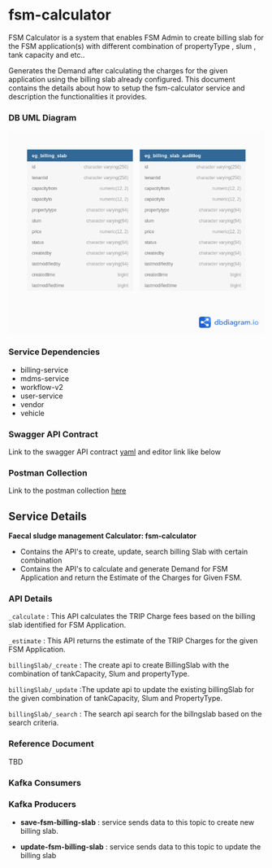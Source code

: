 # fsm-calculator

FSM Calculator is a system that enables FSM Admin to create billing slab for the FSM application(s) with different combination of propertyType , slum , tank capacity and etc..

Generates the Demand after calculating the charges for the given application using the billing slab already configured. This document contains the details about how to setup the fsm-calculator service and description the functionalities it provides.   

### DB UML Diagram

![plot](./fsm-calculator.png)

### Service Dependencies

- billing-service
- mdms-service
- workflow-v2
- user-service
- vendor
- vehicle


### Swagger API Contract

Link to the swagger API contract [yaml](https://raw.githubusercontent.com/egovernments/municipal-services/master/docs/fsm/Fsm_Apply_Contract.yaml) and editor link like below


### Postman Collection
Link to the postman collection [here](https://www.getpostman.com/collections/8b9eb951a810486f41a4)


## Service Details

**Faecal sludge management Calculator: fsm-calculator**

- Contains the API's to create, update, search billing Slab with certain combination
- Contains the API's to calculate and generate Demand for FSM Application and return the Estimate of the Charges for Given FSM.



### API Details

`_calculate` : This API calculates the TRIP Charge fees based on the billing slab identified for FSM Application.

`_estimate` : This API returns the estimate of the TRIP Charges for the given FSM Application.

`billingSlab/_create` : The create api to create BillingSlab with the combination of tankCapacity, Slum and propertyType.

`billingSlab/_update`  :The update api to update the existing billingSlab for the given combination of tankCapacity, Slum and PropertyType.

`billingSlab/_search` : The search api search for the billngslab based on the search criteria.


### Reference Document
TBD


### Kafka Consumers


### Kafka Producers
- **save-fsm-billing-slab** : service sends data to this topic to create new billing slab.


- **update-fsm-billing-slab** : service sends data to this topic to update the billing slab